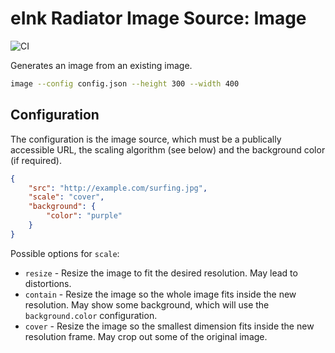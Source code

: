 # eInk Radiator Image Source: Image

![CI](https://ci.petewall.net/api/v1/teams/main/pipelines/eink-radiator/jobs/test-image-source-image/badge)

Generates an image from an existing image.

```bash
image --config config.json --height 300 --width 400
```

## Configuration

The configuration is the image source, which must be a publically accessible URL, the scaling algorithm (see below) and the background color (if required).

```json
{
    "src": "http://example.com/surfing.jpg",
    "scale": "cover",
    "background": {
        "color": "purple"
    }
}
```

Possible options for `scale`:

* `resize` - Resize the image to fit the desired resolution. May lead to distortions.
* `contain` - Resize the image so the whole image fits inside the new resolution. May show some background, which will use the `background.color` configuration.
* `cover` - Resize the image so the smallest dimension fits inside the new resolution frame. May crop out some of the original image.

